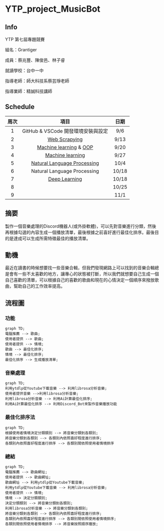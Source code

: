 # YTP_project_MusicBot

## Info
YTP 第七屆專題競賽

組名：Grantiger

成員：蔡兆豐、陳俊邑、林子睿

就讀學校：台中一中

指導老師：師大科技系蔡芸琤老師

指導業師：精誠科技講師

## Schedule
| 周次|項目| 日期|
|:---:|:---:|:----:|
|1|GitHub & VSCode 開發環境安裝與設定|9/6|
|2|[Web Scrapying](https://hackmd.io/@tyrso/S1wr2T4xs)|9/13|
|3|[Machine learning](https://github.com/kennychenfs/YTP-2022/blob/main/Week%203:%20ML.md) & [OOP](https://github.com/kennychenfs/YTP-2022/blob/main/Week%203:%20OOP.md)|9/20|
|4|[Machine learning](https://hackmd.io/@im72_DVuSzmn6EaVL1SDmQ/BJDOHPBWo)|9/27|
|5|[Natural Language Processing](https://hackmd.io/@q3F5smA6Re6SDm0uqgMogA/Sy8grJ8bo)|10/4|
|6|Natural Language Processing|10/18|
|7|[Deep Learning](https://hackmd.io/@K_BWZMWvQDSnp1ywD_ditQ/H1sPGQBQi)|10/18|
|8||10/25|
|9||11/1|

## 摘要

製作一個音樂處理的Discord機器人(或外掛軟體)，可以先對音樂進行分類，然後再根據勾選的內容生成一個播放清單，最後根據之前喜好進行最佳化排序。最後目的是達成可以生成所需特徵最佳的播放清單。

## 動機

最近在讀書的時候想要找一些音樂合輯，但我們發現網路上可以找到的音樂合輯總是會有一些不太喜歡的地方，讓專心的狀態被打斷，所以我們就想要自己生成一個自己喜歡的清單，可以根據自己的喜歡的歌曲和現在的心情決定一個順序來撥放歌曲，幫助自己的工作效率提高。

## 流程圖

### 功能
```mermaid
graph TD;
電腦推薦 --> 歌曲;
使用者提供 --> 歌曲;
使用者提供 --> 情境;
歌曲 --> 最佳化排序;
情境 --> 最佳化排序;
最佳化排序 --> 生成播放清單;
```
### 音樂處理

```mermaid
graph TD;
利用ytdlp從Youtube下載音樂 --> 利用librosa分析音樂;
使用者提供音樂 -->利用librosa分析音樂;
利用librosa分析音樂 --> 利用Ai計算最佳化排序;
利用Ai計算最佳化排序 --> 利用Discord_Bot來製作音樂播放功能
```
### 最佳化排序法

```mermaid
graph TD;
根據使用者情境決定分類類別 --> 將音樂分類到各類別;
將音樂分類到各類別 --> 各類別內依照喜好程度進行排序;
各類別內依照喜好程度進行排序 --> 各類別間依照使用者情境排序
```
### 總結

```mermaid
graph TD;
電腦推薦 --> 歌曲網址;
使用者提供 --> 歌曲網址;
歌曲網址 --> 利用ytdlp從Youtube下載音樂;
利用ytdlp從Youtube下載音樂 --> 利用librosa分析音樂;
使用者提供 --> 情境;
情境 --> 決定分類類別;
決定分類類別 --> 將音樂分類到各類別;
利用librosa分析音樂 --> 將音樂分類到各類別;
將音樂分類到各類別 --> 各類別內依照喜好程度進行排序;
各類別內依照喜好程度進行排序 --> 各類別間依照使用者情境排序;
各類別間依照使用者情境排序 --> 將音樂按照順序播放;
```